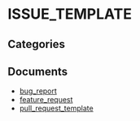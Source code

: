 # ISSUE_TEMPLATE


## Categories


## Documents
- [bug_report](bug_report.md)
- [feature_request](feature_request.md)
- [pull_request_template](pull_request_template.md)